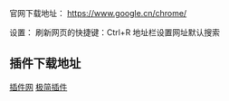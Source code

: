 官网下载地址：
https://www.google.cn/chrome/

设置：
刷新网页的快捷键：Ctrl+R
地址栏设置网址默认搜索


## 插件下载地址
[插件网](http://www.cnplugins.com/) 
[极简插件](https://chrome.zzzmh.cn/index/) 

